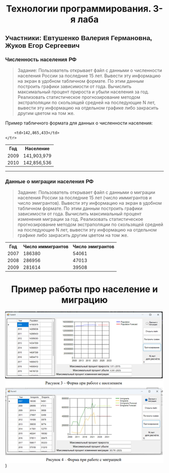 <h1 align="center">Технологии программирования. 3-я лаба</h1>
<h2 style="font-family: Arial, sans-serif; text-align: left;">Участники: Евтушенко Валерия Германовна, Жуков Егор Сергеевич</h2>

<h3 style="font-family: Arial, sans-serif; text-align: left;">Численность населения РФ</h3>

> Задание: Пользователь открывает файл с данными о численности населения России за последние 15 лет. Вывести эту информацию на экран в удобном табличном формате. По этим данным построить графики зависимости от года. Вычислить максимальный процент прироста и убыли населения за год. Реализовать статистическое прогнозирование методом экстраполяции по скользящей средней на последующие N лет, вывести эту информацию на отдельном графике либо закрасить другим цветом на том же.

Пример табличного формата для данных о численности населения:
<table>
    <tr>
        <th>Год</th>
        <th>Население</th>
    </tr>
    <tr>
        <td>2009</td>
        <td>141,903,979</td>
    </tr>
    <tr>
        <td>2010</td>
        <td>142,856,536</td>
    </tr>
    <tr>
       
        <td>142,865,433</td>
    </tr>
</table>

<hr> <!-- Горизонтальная линия для разделения -->

<h3 style="font-family: Arial, sans-serif; text-align: left;">Данные о миграции населения РФ</h3>

> Задание: Пользователь открывает файл с данными о миграции населения России за последние 15 лет (число иммигрантов и число эмигрантов). Вывести эту информацию на экран в удобном табличном формате. По этим данным построить графики зависимости от года. Вычислить максимальный процент изменения миграции за год. Реализовать статистическое прогнозирование методом экстраполяции по скользящей средней на последующие N лет, вывести эту информацию на отдельном графике либо закрасить другим цветом на том же.

<table>
    <tr>
        <th>Год</th>
        <th>Число иммигрантов</th>
        <th>Число эмигрантов</th>
    </tr>
    <tr>
        <td>2007</td>
        <td>186380</td>
        <td>54061</td>
    </tr>
    <tr>
        <td>2008</td>
        <td>286956</td>
        <td>47013</td>
    </tr>
    <tr>
        <td>2009</td>
        <td>281614</td>
        <td>39508</td>
    </tr>
</table>

<h1 align="center">Пример работы про население и миграцию</h1>

<img src="https://github.com/loraks12/-3/blob/master/2024-05-28_09-23-32.png" alt="Пример работы про население и миграцию" style="display: block; margin-left: auto; margin-right: auto;">)
